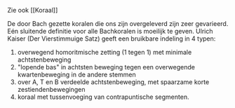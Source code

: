 Zie ook [[Koraal]]

De door Bach gezette koralen die ons zijn overgeleverd zijn zeer gevarieerd. Eén sluitende definitie voor alle Bachkoralen is moeilijk te geven. Ulrich Kaiser (Der Vierstimmuige Satz) geeft een bruikbare indeling in 4 typen:
1. overwegend homoritmische zetting (1 tegen 1) met minimale achtstenbeweging
2. "lopende bas" in achtsten beweging tegen een overwegende kwartenbeweging in de andere stemmen
3. over A, T en B verdeelde achtstenbeweging, met spaarzame korte zestiendenbewegingen
4. koraal met tussenvoeging van contrapuntische segmenten.
